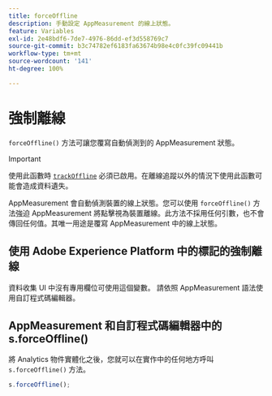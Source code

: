 ```yaml
---
title: forceOffline
description: 手動設定 AppMeasurement 的線上狀態。
feature: Variables
exl-id: 2e48bdf6-7de7-4976-86dd-ef3d558769c7
source-git-commit: b3c74782ef6183fa63674b98e4c0fc39fc09441b
workflow-type: tm+mt
source-wordcount: '141'
ht-degree: 100%

---
```


# 強制離線

`forceOffline()` 方法可讓您覆寫自動偵測到的 AppMeasurement 狀態。

>[!IMPORTANT]
>
> 使用此函數時 [`trackOffline`](../config-vars/trackoffline.md) 必須已啟用。在離線追蹤以外的情況下使用此函數可能會造成資料遺失。

AppMeasurement 會自動偵測裝置的線上狀態。您可以使用 `forceOffline()` 方法強迫 AppMeasurement 將點擊視為裝置離線。此方法不採用任何引數，也不會傳回任何值。其唯一用途是覆寫 AppMeasurement 中的線上狀態。

## 使用 Adobe Experience Platform 中的標記的強制離線

資料收集 UI 中沒有專用欄位可使用這個變數。 請依照 AppMeasurement 語法使用自訂程式碼編輯器。

## AppMeasurement 和自訂程式碼編輯器中的 s.forceOffline()

將 Analytics 物件實體化之後，您就可以在實作中的任何地方呼叫 `s.forceOffline()` 方法。

```js
s.forceOffline();
```
